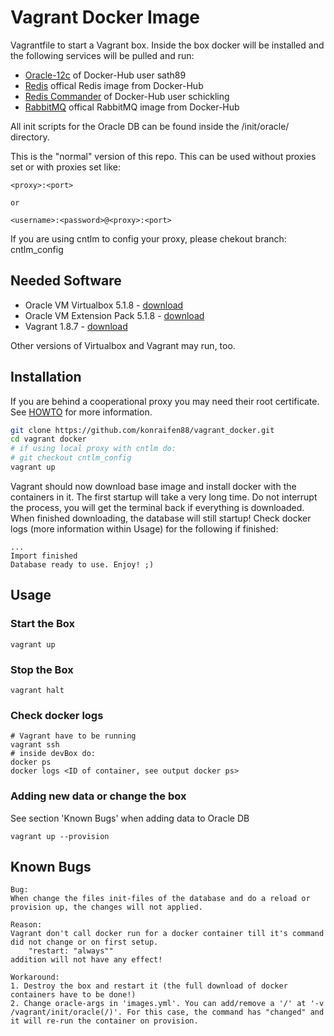 # Vagrant Docker Image

Vagrantfile to start a Vagrant box. Inside the box docker will be installed and the following services will be pulled and run:

* [Oracle-12c](https://hub.docker.com/r/sath89/oracle-12c/) of Docker-Hub user sath89
* [Redis](https://hub.docker.com/_/redis/) offical Redis image from Docker-Hub
* [Redis Commander](https://hub.docker.com/r/schickling/redis-commander/) of Docker-Hub user schickling
* [RabbitMQ](https://hub.docker.com/_/rabbitmq/) offical RabbitMQ image from Docker-Hub

All init scripts for the Oracle DB can be found inside the /init/oracle/ directory.

This is the "normal" version of this repo. This can be used without proxies set or with proxies set like:

    <proxy>:<port>
    
    or
    
    <username>:<password>@<proxy>:<port>
    
If you are using cntlm to config your proxy, please chekout branch: cntlm_config 

## Needed Software

* Oracle VM Virtualbox 5.1.8 - [download](http://download.virtualbox.org/virtualbox/5.1.8/VirtualBox-5.1.8-111374-Win.exe)
* Oracle VM Extension Pack 5.1.8 - [download](http://download.virtualbox.org/virtualbox/5.1.8/Oracle_VM_VirtualBox_Extension_Pack-5.1.8.vbox-extpack)
* Vagrant 1.8.7 - [download](https://releases.hashicorp.com/vagrant/1.8.7/vagrant_1.8.7.msi)

Other versions of Virtualbox and Vagrant may run, too.

## Installation

If you are behind a cooperational proxy you may need their root certificate. 
See [HOWTO](init/certificates/HOWTO.md) for more information.

```bash
git clone https://github.com/konraifen88/vagrant_docker.git
cd vagrant docker
# if using local proxy with cntlm do:
# git checkout cntlm_config
vagrant up
```

Vagrant should now download base image and install docker with the containers in it.
The first startup will take a very long time. Do not interrupt the process, you will get the terminal back if everything is downloaded.
When finished downloading, the database will still startup!
Check docker logs (more information within Usage) for the following if finished:

	...
	Import finished
	Database ready to use. Enjoy! ;)

## Usage

### Start the Box

```
vagrant up
```

### Stop the Box

```
vagrant halt
```

### Check docker logs

```
# Vagrant have to be running
vagrant ssh
# inside devBox do:
docker ps
docker logs <ID of container, see output docker ps>
```

### Adding new data or change the box
See section 'Known Bugs' when adding data to Oracle DB

```
vagrant up --provision
```

## Known Bugs

	Bug:
	When change the files init-files of the database and do a reload or provision up, the changes will not applied.
	
	Reason:
	Vagrant don't call docker run for a docker container till it's command did not change or on first setup. 
		"restart: "always""
	addition will not have any effect!
	
	Workaround:
	1. Destroy the box and restart it (the full download of docker containers have to be done!)
	2. Change oracle-args in 'images.yml'. You can add/remove a '/' at '-v /vagrant/init/oracle(/)'. For this case, the command has "changed" and it will re-run the container on provision. 